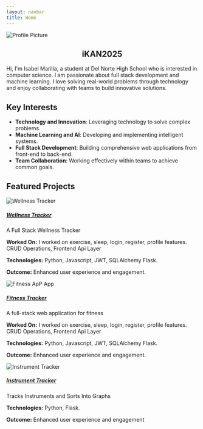 ```yaml
---
layout: navbar
title: Home
---
```



<img src="https://github.com/iKAN2025.png" class="profile-pic mt-4" alt="Profile Picture" style="display: block; margin: 0 auto;">


<div style="text-align: center;">
  <h2>iKAN2025</h2>
</div>


Hi, I'm Isabel Marilla,  a student at Del Norte High School who is interested in computer science.  I am passionate about full stack development and machine learning.  I love solving real-world problems through technology and enjoy collaborating with teams to build innovative solutions.

## Key Interests
- **Technology and Innovation**: Leveraging technology to solve complex problems.
- **Machine Learning and AI**: Developing and implementing intelligent systems.
- **Full Stack Development**: Building comprehensive web applications from front-end to back-end.
- **Team Collaboration**: Working effectively within teams to achieve common goals.

## Featured Projects
<div class="card-deck mt-4">
    <div class="card">
        <img class="card-img-top" src="{{ site.baseurl }}/images/wellness.png" alt="Wellness Tracker">
        <div class="card-body">
            <h5 class="card-title"><a href="https://github.com/jplip/self-care-front">Wellness Tracker</a></h5>
            <p class="card-text">A Full Stack Wellness Tracker</p>
            <p><strong>Worked On:</strong> I worked on exercise, sleep, login, register, profile features. CRUD Operations, Frontend Api Layer</p>
            <p><strong>Technologies:</strong> Python, Javascript, JWT, SQLAlchemy  Flask.</p>
            <p><strong>Outcome:</strong> Enhanced user experience and engagement.</p>
        </div>
    </div>
    <div class="card">
        <img class="card-img-top" src="{{ site.baseurl }}/images/fitness.png" alt="Fitness ApP App">
        <div class="card-body">
            <h5 class="card-title"><a href="https://github.com/jplip/frontTri2">Fitness Tracker</a></h5>
            <p class="card-text">A full-stack web application for fitness</p>
             <p><strong>Worked On:</strong> I worked on exercise, sleep, login, register, profile features. CRUD Operations, Frontend Api Layer</p>
            <p><strong>Technologies:</strong> Python, Javascript, JWT, SQLAlchemy  Flask. </p>
            <p><strong>Outcome:</strong> Enhanced user experience and engagement.</p>
        </div>
    </div>
    <div class="card">
        <img class="card-img-top" src="{{ site.baseurl }}/images/musical.png" alt="Instrument Tracker">
        <div class="card-body">
            <h5 class="card-title"><a href="https://github.com/iKAN2025/">Instrument Tracker</a></h5>
            <p class="card-text">Tracks Instruments and Sorts Into Graphs</p>
            <p><strong>Technologies:</strong> Python, Flask.</p>
            <p><strong>Outcome:</strong> Enhanced user experience and engagement </p>
        </div>
    </div>
</div>



